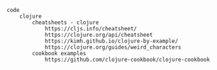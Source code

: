 
	code
		clojure
			cheatsheets - clojure
				https://cljs.info/cheatsheet/
				https://clojure.org/api/cheatsheet
				https://kimh.github.io/clojure-by-example/
				https://clojure.org/guides/weird_characters
			cookbook examples
				https://github.com/clojure-cookbook/clojure-cookbook
